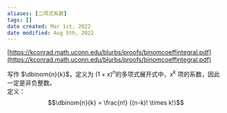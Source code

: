 ```yaml
---
aliases: [二项式系数]
tags: [] 
date created: Mar 1st, 2022
date modified: Aug 5th, 2022
---
```

[https://kconrad.math.uconn.edu/blurbs/proofs/binomcoeffintegral.pdf](https://kconrad.math.uconn.edu/blurbs/proofs/binomcoeffintegral.pdf)

写作 $\dbinom{n}{k}$，定义为 ${\displaystyle (1+x)^{n}}$的多项式展开式中，${\displaystyle x^{k}}$ 项的系数，因此一定是非负整数。  
定义：$$\dbinom{n}{k} = \frac{n!} {(n-k)! \times k!}$$